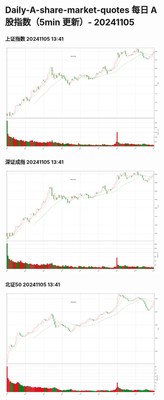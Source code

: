 
# Daily-A-share-market-quotes 每日 A 股指数（5min 更新）- 20241105

### 上证指数 20241105 13:41
![](./fig/2024/11/20241105-sh000001.png)

### 深证成指 20241105 13:41
![](./fig/2024/11/20241105-sz399001.png)

### 北证50 20241105 13:41
![](./fig/2024/11/20241105-bj899050.png)
